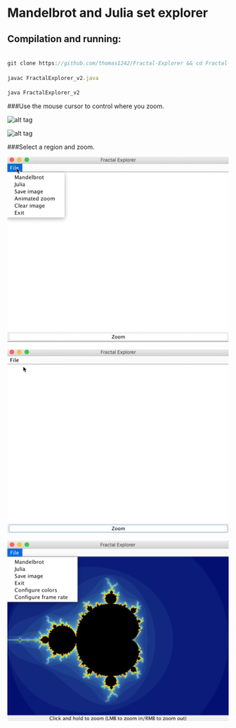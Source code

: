 # Mandelbrot and Julia set explorer 
<!-- ## Coursework from Dave Small's Intro to Digital Arts & Sciences. -->

## Compilation and running:

```javascript

git clone https://github.com/thomas1242/Fractal-Explorer && cd Fractal-Explorer

javac FractalExplorer_v2.java 

java FractalExplorer_v2

```


###Use the mouse cursor to control where you zoom.


 ![alt tag](images/demo_10.gif)
 
 
 ![alt tag](images/zoomoutjulia.gif)



###Select a region and zoom.

 ![alt tag](images/mandelbrot.gif)
 
 ![alt tag](images/julia.gif)
 

 ![alt tage](images/menu.png)
